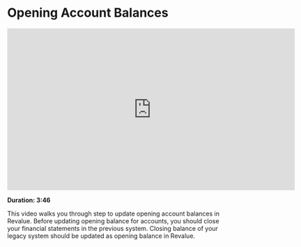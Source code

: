 # Opening Account Balances

<iframe width="660" height="371" src="https://www.youtube.com/embed/" frameborder="0" allowfullscreen></iframe>

**Duration: 3:46**

This video walks you through step to update opening account balances in Revalue. Before updating opening balance for accounts, you should close your financial statements in the previous system. Closing balance of your legacy system should be updated as opening balance in Revalue.
